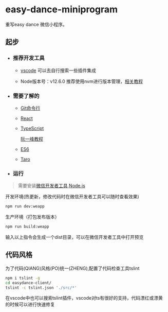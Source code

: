 # easy-dance-miniprogram

重写easy dance 微信小程序。

## 起步

- ### 推荐开发工具
  
  - [vscode](https://code.visualstudio.com/)
  可以去自行搜索一些插件集成
  
  - Node版本号：v12.6.0 推荐使用nvm进行版本管理，[相关教程](https://zhuanlan.zhihu.com/p/36936107)

- ### 需要了解的
  
  - [Git命令行](https://www.git-scm.com/book/zh/v2/%E8%B5%B7%E6%AD%A5-%E5%85%B3%E4%BA%8E%E7%89%88%E6%9C%AC%E6%8E%A7%E5%88%B6)

  - [React](https://www.reactjscn.com/)
  
  - [TypeScript](https://www.tslang.cn/) 
    
    [阮一峰教程](https://ts.xcatliu.com/)
  
  - [ES6](http://es6.ruanyifeng.com/)
  
  - [Taro](http://taro-docs.jd.com/taro/docs/README.html)

- ### 运行

> 需要安装[微信开发者工具](https://developers.weixin.qq.com/miniprogram/dev/devtools/download.html),[Node.js](https://nodejs.org/zh-cn/)

开发环境(热更新，修改代码时在微信开发者工具可以随时查看效果)

```bash
npm run dev:weapp
```

生产环境（打包发布版本）

```bash
npm run build:weapp
```

输入以上指令会生成一个dist目录，可以在微信开发者工具中打开预览

## 代码风格

为了代码(QIANG)风格(PO)统一(ZHENG),配置了代码检查工具tslint

```bash
npm i tslint -g
cd easydance-client/
tslint -c tslint.json './src/*'
```

在vscode中也可以搜索tslint插件，vscode对ts有很好的支持，代码漂红或漂黄的时候可以进行快速修复
